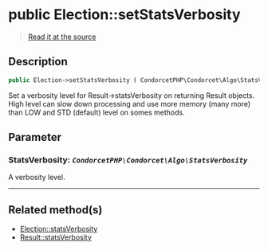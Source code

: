 # public Election::setStatsVerbosity

> [Read it at the source](https://github.com/julien-boudry/Condorcet/blob/master/src/ElectionProcess/ResultsProcess.php#L270)

## Description    

```php
public Election->setStatsVerbosity ( CondorcetPHP\Condorcet\Algo\StatsVerbosity $StatsVerbosity ): static
```

Set a verbosity level for Result->statsVerbosity on returning Result objects. High level can slow down processing and use more memory (many more) than LOW and STD (default) level on somes methods.

## Parameter

### **StatsVerbosity:** *`CondorcetPHP\Condorcet\Algo\StatsVerbosity`*   
A verbosity level.    

---------------------------------------

## Related method(s)      

* [Election::statsVerbosity](/Docs/api-reference/Election%20Class/Election--statsVerbosity.md)    
* [Result::statsVerbosity](/Docs/api-reference/Result%20Class/Result--statsVerbosity.md)    
